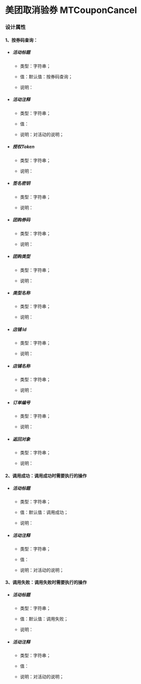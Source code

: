 # 美团取消验券 MTCouponCancel

### 设计属性

#### 1、按券码查询：

* ##### 活动标题

  * 类型：字符串；

  * 值：默认值：按券码查询；

  * 说明：
* ##### 活动注释

  * 类型：字符串；

  * 值：

  * 说明：对活动的说明；
* ##### 授权Token

  * 类型：字符串；

  * 说明：
* ##### 签名密钥

  * 类型：字符串；

  * 说明：
* ##### 团购券码

  * 类型：字符串；

  * 说明：
* ##### 团购类型

  * 类型：字符串；

  * 说明：
* ##### 类型名称

  * 类型：字符串；

  * 说明：
* ##### 店铺 Id

  * 类型：字符串；

  * 说明：
* ##### 店铺名称

  * 类型：字符串；

  * 说明：

* ##### 订单编号

  * 类型：字符串；

  * 说明：
* ##### 返回对象

  * 类型：字符串；

  * 说明：

#### 2、调用成功：调用成功时需要执行的操作

* ##### 活动标题

  * 类型：字符串；

  * 值：默认值：调用成功；

  * 说明：
* ##### 活动注释

  * 类型：字符串；

  * 值：

  * 说明：对活动的说明；

#### 3、调用失败：调用失败时需要执行的操作

* ##### 活动标题

  * 类型：字符串；

  * 值：默认值：调用失败；

  * 说明：
* ##### 活动注释

  * 类型：字符串；

  * 值：

  * 说明：对活动的说明；




